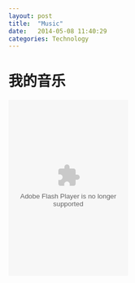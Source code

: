 ```yaml
---
layout: post
title:  "Music"
date:   2014-05-08 11:40:29 
categories: Technology
---
```

# 我的音乐 #


<embed src="http://www.xiami.com/widget/5566113_5566113_235_346_FF8719_494949_1/shufflePlayer.swf" type="application/x-shockwave-flash" width="235" height="346" wmode="opaque"></embed>